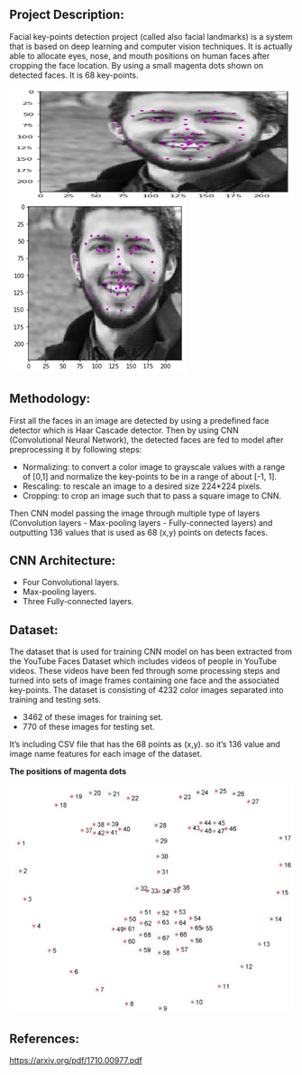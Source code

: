 ## Project Description:
Facial key-points detection project (called also facial landmarks) is a system that is based on deep learning and computer vision techniques. It is actually able to allocate eyes, nose, and mouth positions on human faces after cropping the face location. By using a small magenta dots shown on detected faces. It is 68 key-points.




 <img align="left" width="600" height="200" src="https://github.com/anasbadawy/Facial-Keypoint-Detection/blob/master/test.png">


![magenta dots](https://github.com/anasbadawy/Facial-Keypoint-Detection/blob/master/test.png)


## Methodology:

First all the faces in an image are detected by using a predefined face detector which is Haar Cascade detector. Then by using CNN (Convolutional Neural Network), the detected faces are fed to model after preprocessing it by following steps:

- Normalizing: to convert a color image to grayscale values with a range of [0,1] and normalize the key-points to be in a range of about [-1, 1].
- Rescaling: to rescale an image to a desired size 224*224 pixels.
- Cropping: to crop an image such that to pass a square image to CNN.

Then CNN model passing the image through multiple type of layers (Convolution layers - Max-pooling layers - Fully-connected layers) and outputting 136 values that is used as 68 (x,y) points on detects faces.



## CNN Architecture:
- Four Convolutional layers.
- Max-pooling layers.
- Three Fully-connected layers.


## Dataset:

The dataset that is used for training CNN model on has been extracted from the YouTube Faces Dataset which includes videos of people in YouTube videos. These videos have been fed through some processing steps and turned into sets of image frames containing one face and the associated key-points. The dataset is consisting of 4232 color images separated into training and testing sets.

- 3462 of these images for training set. 
- 770 of these images for testing set.

It’s including CSV file that has the 68 points as (x,y). so it’s 136 value and image name features for each image of the dataset.

**The positions of magenta dots**

![magenta dots](https://github.com/anasbadawy/Facial-Keypoint-Detection/blob/master/key-points.jpeg)





## References:
https://arxiv.org/pdf/1710.00977.pdf
